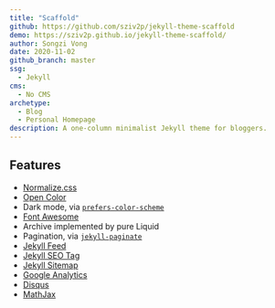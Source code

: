 ```yaml
---
title: "Scaffold"
github: https://github.com/sziv2p/jekyll-theme-scaffold
demo: https://sziv2p.github.io/jekyll-theme-scaffold/
author: Songzi Vong
date: 2020-11-02
github_branch: master
ssg:
  - Jekyll
cms:
  - No CMS
archetype:
  - Blog
  - Personal Homepage
description: A one-column minimalist Jekyll theme for bloggers.
---
```


## Features

- [Normalize.css](http://necolas.github.io/normalize.css/)
- [Open Color](https://yeun.github.io/open-color/)
- Dark mode, via [`prefers-color-scheme`](https://developer.mozilla.org/en-US/docs/Web/CSS/@media/prefers-color-scheme)
- [Font Awesome](https://fontawesome.com/)
- Archive implemented by pure Liquid
- Pagination, via [`jekyll-paginate`](https://rubygems.org/gems/jekyll-paginate)
- [Jekyll Feed](https://github.com/jekyll/jekyll-feed/)
- [Jekyll SEO Tag](https://github.com/jekyll/jekyll-seo-tag/)
- [Jekyll Sitemap](https://github.com/jekyll/jekyll-sitemap/)
- [Google Analytics](https://analytics.google.com/)
- [Disqus](https://disqus.com/)
- [MathJax](https://www.mathjax.org/)
